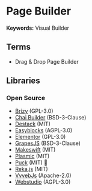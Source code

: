 # Page Builder

<!--
https://www.youtube.com/watch?v=INNjkgE5p0o
https://www.youtube.com/watch?v=QGXUUXy0AMw
-->

**Keywords:** Visual Builder

## Terms

- Drag & Drop Page Builder

## Libraries

<!--
https://typedream.com
https://prismic.io
https://uigenerator.org
https://mitosis.builder.io
https://mightymeldfortailwind.com
https://versoly.com/tailwind-page-builder
https://graygrids.com/tailwind-builder
https://loopple.com/tailwind
https://devwares.com/windframe
https://devdojo.com
https://shuffle.dev
https://aipage.dev
https://ycode.com
https://flutterflow.io
https://divjoy.com
https://codux.com
-->

### Open Source

- [Brizy](https://github.com/ThemeFuse/Brizy) (GPL-3.0)
- [Chai Builder](/chaibuilder/README.md) (BSD-3-Clause)
- [Destack](/destack/README.md) (MIT)
- [Easyblocks](https://github.com/easyblockshq/easyblocks) (AGPL-3.0)
- [Elementor](/elementor.md) (GPL-3.0)
- [GrapesJS](https://github.com/GrapesJS/grapesjs) (BSD-3-Clause)
- [Makeswift](/makeswift.md) (MIT)
- [Plasmic](/plasmic/README.md) (MIT)
- [Puck](/puck/README.md) (MIT) 🌟
- [Reka.js](/reka.js/README.md) (MIT)
- [VvvebJs](https://github.com/givanz/VvvebJs) (Apache-2.0)
- [Webstudio](https://github.com/webstudio-is/webstudio) (AGPL-3.0)

<!--
https://github.com/builderio/builder (MIT)
https://github.com/gridaco/grida (Apache-2.0)
https://github.com/p3ol/oak (MIT)
https://github.com/MicrogenSite/microgen (MIT)
https://github.com/prevwong/craft.js (MIT)
https://github.com/rowyio/buildship (MIT)

https://github.com/maglevhq/maglev-core (MIT)
https://github.com/premieroctet/openchakra
-->

<!--
Old

https://github.com/blocks/blocks
https://github.com/pilotpirxie/visual-editor
-->

<!--
https://loopple.com/builder/project-RM1HspwqVabauHHZQKImGrRMgY2xgWUgnvy
-->

<!--
Design

https://devdojo.com/tails/app
https://github.com/tailwindcollections/website-builder | https://tailwindcollections-website-builder.netlify.app
-->
